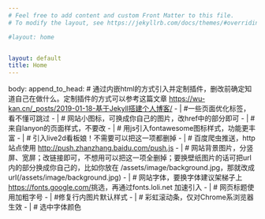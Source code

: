 ```yaml
---
# Feel free to add content and custom Front Matter to this file.
# To modify the layout, see https://jekyllrb.com/docs/themes/#overriding-theme-defaults

#layout: home


layout: default
title: Home
---
```


body:
          append_to_head: # 通过内嵌html的方式引入并定制插件，删改前确定知道自己在做什么。定制插件的方式可以参考这篇文章 <https://wu-kan.cn/_posts/2019-01-18-基于Jekyll搭建个人博客/>
            - | #一些页面优化标签，看不懂可跳过
              <meta
                name="viewport"
                content="width=device-width,minimum-scale=1,initial-scale=1"
              />
              <meta
                http-equiv="content-type"
                content="text/html; charset=utf-8"
              />
              <link
                rel="alternate"
                href="/feed.xml"
                title="RSS"
                type="application/rss+xml"
              />
            - | # 网站小图标，可换成你自己的图片，改href中的部分即可
              <link
                rel="apple-touch-icon-precomposed"
                href="https://gravatar.loli.net/avatar/289efba375d63424de3c49569c446744?s=320"
              />
              <link
                rel="shortcut
                icon"
                href="https://gravatar.loli.net/avatar/289efba375d63424de3c49569c446744?s=32"
              />
            - | # 来自lanyon的页面样式，不要改
              <link
                rel="stylesheet"
                href="https://cdn.jsdelivr.net/combine/gh/poole/lanyon@v1.1.0/public/css/poole.min.css,gh/poole/lanyon@v1.1.0/public/css/lanyon.min.css,gh/poole/lanyon@v1.1.0/public/css/syntax.min.css"
              />
            - | # 用js引入fontawesome图标样式，功能更丰富
              <script
                async="async"
                src="https://cdn.jsdelivr.net/npm/@fortawesome/fontawesome-free@5.15.3/js/all.min.js"
              ></script>
            - | # 引入live2d看板娘！不需要可以把这一项都删掉
              <link
                rel="stylesheet"
                href="https://cdn.jsdelivr.net/gh/Dreamer-Paul/Pio@2.4/static/pio.min.css"
              />
              <script
                async="async"
                src="https://cdn.jsdelivr.net/combine/gh/Dreamer-Paul/Pio@2.4/static/l2d.min.js,gh/Dreamer-Paul/Pio@2.4/static/pio.min.js"
                onload='
                  let pio_container = document.createElement("div");
                  pio_container.classList.add("pio-container");
                  pio_container.classList.add("right");
                  pio_container.style.bottom = "-2rem";
                  pio_container.style.zIndex = "1";
                  document.body.insertAdjacentElement("beforeend", pio_container);
                  let pio_action = document.createElement("div");
                  pio_action.classList.add("pio-action");
                  pio_container.insertAdjacentElement("beforeend", pio_action);
                  let pio_canvas = document.createElement("canvas");
                  pio_canvas.id = "pio";
                  pio_canvas.style.width = "14rem";
                  pio_canvas.width = "600";
                  pio_canvas.height = "800";
                  pio_container.insertAdjacentElement("beforeend", pio_canvas);
                  let pio = new Paul_Pio({
                    "mode": "fixed",
                    "hidden": true,
                    "night": "for(let i=7; i<16; ++i) if(document.body.classList.contains(`theme-base-0`+i.toString(16))) { document.body.classList.remove(`theme-base-0`+i.toString(16)); document.body.classList.add(`theme-base-0`+((i-6)%9+7).toString(16)); break; }",
                    "content": {
                      "link": ["https:\/\/jekyll-theme-WuK.wu-kan.cn"],
                      "skin": ["要换成我的朋友吗？", "让她放个假吧~"],
                      "hidden": true,
                      "custom": [{
                        "selector": "a",
                        "type": "link",
                      }, {
                        "selector": ".sidebar-toggle",
                        "text": "打开侧边栏叭~"
                      }, {
                        "selector": ".effect-info",
                        "text": "哇，你发现了什么！"
                      }, {
                        "selector": "#sidebar-search-input",
                        "text": "想搜索什么呢？很多干货哦！"
                      }, {
                        "selector": "#toc",
                        "text": "这是目录~"
                      }, {
                        "selector": ".page-title",
                        "text": "这是标题~"
                      }, {
                        "selector": ".v",
                        "text": "评论没有审核，要对自己的发言负责哦~"
                      }]
                    },
                    "model": [
                      "https:\/\/cdn.jsdelivr.net/gh/imuncle/live2d/model/33/model.2018.bls-winter.json",
                      "https:\/\/cdn.jsdelivr.net/gh/imuncle/live2d/model/platelet-2/model.json",
                      "https:\/\/cdn.jsdelivr.net/gh/imuncle/live2d/model/xiaomai/xiaomai.model.json",
                      "https:\/\/cdn.jsdelivr.net/gh/imuncle/live2d/model/mashiro/seifuku.model.json",
                      "https:\/\/cdn.jsdelivr.net/gh/imuncle/live2d/model/Violet/14.json",
                      "https:\/\/cdn.jsdelivr.net/gh/xiaoski/live2d_models_collection/Kobayaxi/Kobayaxi.model.json",
                      "https:\/\/cdn.jsdelivr.net/gh/xiaoski/live2d_models_collection/mikoto/mikoto.model.json",
                      "https:\/\/cdn.jsdelivr.net/gh/xiaoski/live2d_models_collection/uiharu/uiharu.model.json"]
                  });'
              ></script>
            - | # 百度爬虫推送，http站点使用 http://push.zhanzhang.baidu.com/push.js
              <script
                src='https://zz.bdstatic.com/linksubmit/push.js'
                async="async"
              ></script>
            - | # 网站背景图片，分竖屏、宽屏；改链接即可，不想用可以把这一项全删掉；要换壁纸图片的话可把url内的部分换成你自己的，比如你放在 /assets/image/background.jpg，那就改成 url(/assets/image/background.jpg)
              <style>
                .wrap {
                  transition-property: width,background-size,transform;
                  transition-duration: .3s;
                  transition-timing-function: ease-in-out;
                  min-height: 100%;
                  display: inline-block;
                  background-size: 100% auto;
                  background-position: 0% 0%;
                  background-repeat: no-repeat;
                  background-attachment: fixed;
                  background-image: url(https://Mizuno-Ai.wu-kan.cn/pixiv/74559485_p1.webp);
                }
                @media (min-aspect-ratio: 2400/1850) {
                  .wrap {
                    background-image: url(https://Mizuno-Ai.wu-kan.cn/pixiv/71932901_p0.webp);
                  }
                }
                .sidebar-overlay #sidebar-checkbox:checked ~ .wrap {
                  width: calc(100% - 14rem);
                  background-size: calc(100% - 14rem) auto;
                  transform: translateX(14rem);
                }
                .layout-reverse.sidebar-overlay #sidebar-checkbox:checked ~ .wrap {
                  transform: translateX(0);
                }
              </style>
            - | # 网站字体，要换字体建议架梯子上<https://fonts.google.com/>挑选，再通过fonts.loli.net 加速引入
              <style>
                .sidebar,
                html,
                h1,
                h2,
                h3,
                h4,
                h5,
                h6 {
                  font-family: "Courier New", "Courier", "Hiragino Sans GB", "WenQuanYi Micro Hei", "Microsoft JhengHei", "Microsoft YaHei", monospace;
                }
              </style>
            - | # 网页标题使用加粗字号
              <style>
                h1,
                h2,
                h3,
                h4,
                h5,
                h6 {
                  font-weight: bold;
                }
              </style>
            - | #修复行内图片默认样式
              <style>
                img {
                  display: inline-block;
                  margin: 0;
                }
              </style>
            - | # 彩虹滚动条，仅对Chrome系浏览器生效
              <style>
                ::-webkit-scrollbar {
                  width: 3px;
                  height: 3px;
                }
                ::-webkit-scrollbar-thumb {
                  background-image: linear-gradient(45deg, Cyan 0%, Magenta 50%, Yellow 100%);
                }
              </style>
            - | # 选中字体颜色
              <style>
                ::selection {
                  color: White;
                  background: Black;
                }
              </style>
